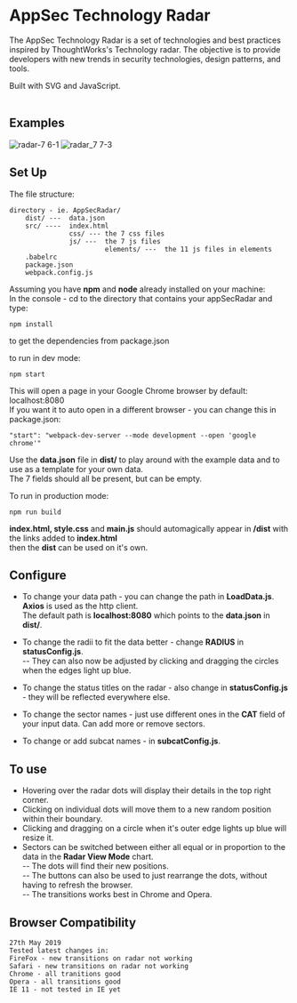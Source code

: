 # AppSec Technology Radar
The AppSec Technology Radar is a set of technologies and best practices inspired by ThoughtWorks's Technology radar.
The objective is to provide developers with new trends in security technologies, design patterns, and tools.<br />

Built with SVG and JavaScript.<br /><br />
## Examples
![radar-7 6-1](https://user-images.githubusercontent.com/29818223/32985377-60ff6faa-ccb1-11e7-89f6-9ccaac5140fe.png)
![radar_7 7-3](https://user-images.githubusercontent.com/29818223/33029376-5925e9c0-ce10-11e7-9e31-79d7e9f44903.png)

## Set Up
The file structure: <br />
```
directory - ie. AppSecRadar/
    dist/ ---  data.json
    src/ ----  index.html
               css/ --- the 7 css files
               js/ ---  the 7 js files 
                        elements/ ---  the 11 js files in elements
    .babelrc
    package.json
    webpack.config.js
```
Assuming you have **npm** and **node** already installed on your machine: <br />
In the console - cd to the directory that contains your appSecRadar and type: <br />
```
npm install
```
to get the dependencies from package.json

to run in dev mode:     
```
npm start
```
This will open a page in your Google Chrome browser by default: localhost:8080   <br />
If you want it to auto open in a different browser - you can change this in package.json:
```
"start": "webpack-dev-server --mode development --open 'google chrome'"
```
Use the **data.json** file in **dist/** to play around with the example data and to use as a template for your own data. <br />
The 7 fields should all be present, but can be empty. <br />

To run in production mode:  
```
npm run build
```
**index.html, style.css** and **main.js** should automagically appear in **/dist** with the links added to **index.html** <br />
then the **dist** can be used on it's own. <br />   

## Configure
 - To change your data path - you can change the path in **LoadData.js**. **Axios** is used as the http client. <br />
The default path is **localhost:8080** which points to the **data.json** in **dist/**.  <br />
 - To change the radii to fit the data better - change **RADIUS** in **statusConfig.js**.  <br />
 --  They can also now be adjusted by clicking and dragging the circles when the edges light up blue. <br />
 
 - To change the status titles on the radar - also change in **statusConfig.js** - they will be reflected everywhere else. <br />
 - To change the sector names - just use different ones in the **CAT** field of your input data. Can add more or remove sectors. <br />
 - To change or add subcat names - in **subcatConfig.js**. <br />
 
 ## To use
  - Hovering over the radar dots will display their details in the top right corner. <br />
  - Clicking on individual dots will move them to a new random position within their boundary. <br />
  - Clicking and dragging on a circle when it's outer edge lights up blue will resize it. <br />
  - Sectors can be switched between either all equal or in proportion to the data in the **Radar View Mode** chart. <br />
   -- The dots will find their new positions. <br />
   -- The buttons can also be used to just rearrange the dots, without having to refresh the browser. <br />
   -- The transitions works best in Chrome and Opera.

## Browser Compatibility
    27th May 2019
    Tested latest changes in: 
    FireFox - new transitions on radar not working
    Safari - new transitions on radar not working
    Chrome - all tranitions good
    Opera - all transitions good
    IE 11 - not tested in IE yet


